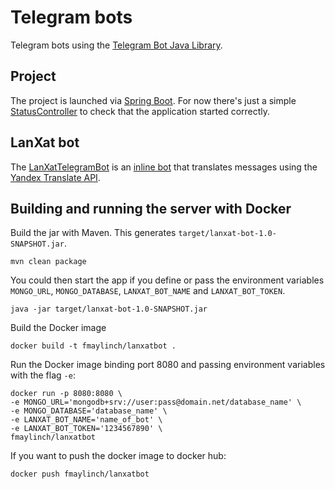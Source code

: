 # Telegram bots

Telegram bots using the [Telegram Bot Java Library][bot lib].

## Project

The project is launched via [Spring Boot][LanXatBotSpringBootApp].
For now there's just a simple [StatusController]
to check that the application started correctly.

## LanXat bot

The [LanXatTelegramBot] is an [inline bot]
that translates messages using the [Yandex Translate API].  

## Building and running the server with Docker

Build the jar with Maven. This generates `target/lanxat-bot-1.0-SNAPSHOT.jar`.
```shell script
mvn clean package
```

You could then start the app if you define or pass the environment variables
`MONGO_URL`, `MONGO_DATABASE`, `LANXAT_BOT_NAME` and `LANXAT_BOT_TOKEN`.
```shell script
java -jar target/lanxat-bot-1.0-SNAPSHOT.jar
```

Build the Docker image
```shell script
docker build -t fmaylinch/lanxatbot .
```

Run the Docker image binding port 8080 and passing environment variables with the flag `-e`:
```shell script
docker run -p 8080:8080 \
-e MONGO_URL='mongodb+srv://user:pass@domain.net/database_name' \
-e MONGO_DATABASE='database_name' \
-e LANXAT_BOT_NAME='name_of_bot' \
-e LANXAT_BOT_TOKEN='1234567890' \
fmaylinch/lanxatbot
```

If you want to push the docker image to docker hub:
```shell script
docker push fmaylinch/lanxatbot
```

[LanXatBotSpringBootApp]: src/main/java/com/codethen/LanXatBotSpringBootApp.java
[bot lib]: https://github.com/rubenlagus/TelegramBots
[StatusController]: src/main/kotlin/com/codethen/api/StatusController.kt
[LanXatTelegramBot]: src/main/java/com/codethen/telegram/lanxatbot/LanXatTelegramBot.java
[inline bot]: https://core.telegram.org/bots/inline
[Yandex Translate API]: https://tech.yandex.com/translate/
